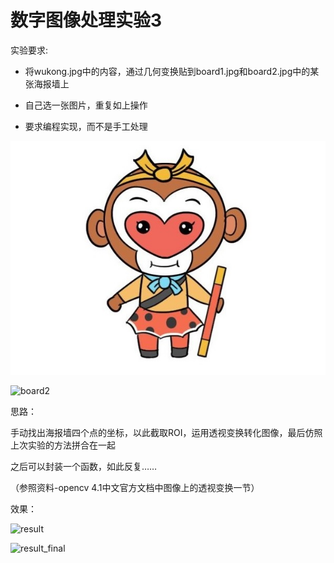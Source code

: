 # 数字图像处理实验3

实验要求:

- 将wukong.jpg中的内容，通过几何变换贴到board1.jpg和board2.jpg中的某张海报墙上

- 自己选一张图片，重复如上操作

- 要求编程实现，而不是手工处理

![wukong](https://github.com/shudorcl/D-I-P/blob/main/DIP3/wukong.jpg)

![board2](https://github.com/shudorcl/D-I-P/blob/main/DIP3/board2.jpg)

思路：

手动找出海报墙四个点的坐标，以此截取ROI，运用透视变换转化图像，最后仿照上次实验的方法拼合在一起

之后可以封装一个函数，如此反复……

（参照资料-opencv 4.1中文官方文档中图像上的透视变换一节）

效果：

![result](https://github.com/shudorcl/D-I-P/blob/main/DIP3/result.png)

![result_final](https://github.com/shudorcl/D-I-P/blob/main/DIP3/result_final.png)